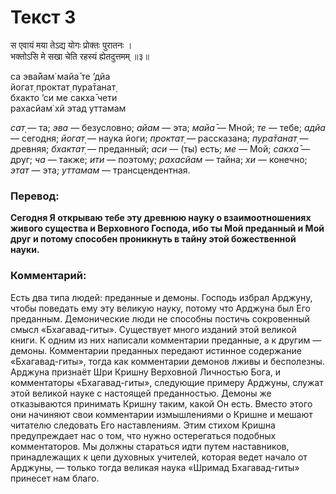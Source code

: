 # Текст 3

स एवायं मया तेऽद्य योगः प्रोक्तः पुरातनः ।  
भक्तोऽसि मे सखा चेति रहस्यं ह्येतदुत्तमम् ॥३॥

са эва̄йам̇ майа̄ те ’дйа  
йогат̣ проктат̣ пура̄танат̣  
бхакто ’си ме сакха̄ чети  
рахасйам̇ хй этад уттамам

_сат̣_ — та; _эва_ — безусловно; _айам_ — эта; _майа̄_ — Мной; _те_ — тебе; _адйа_ — сегодня; _йогат̣_ — наука йоги; _проктат̣_ — рассказана; _пура̄танат̣_ — древняя; _бхактат̣_ — преданный; _аси_ — (ты) есть; _ме_ — Мой; _сакха̄_ — друг; _ча_ — также; _ити_ — поэтому; _рахасйам_ — тайна; _хи_ — конечно; _этат_ — эта; _уттамам_ — трансцендентная.

### Перевод:

**Сегодня Я открываю тебе эту древнюю науку о взаимоотношениях живого существа и Верховного Господа, ибо ты Мой преданный и Мой друг и потому способен проникнуть в тайну этой божественной науки.**

### Комментарий:

Есть два типа людей: преданные и демоны. Господь избрал Арджуну, чтобы поведать ему эту великую науку, потому что Арджуна был Его преданным. Демонические люди не способны постичь сокровенный смысл «Бхагавад-гиты». Существует много изданий этой великой книги. К одним из них написали комментарии преданные, а к другим — демоны. Комментарии преданных передают истинное содержание «Бхагавад-гиты», тогда как комментарии демонов лживы и бесполезны. Арджуна признаёт Шри Кришну Верховной Личностью Бога, и комментаторы «Бхагавад-гиты», следующие примеру Арджуны, служат этой великой науке с настоящей преданностью. Демоны же отказываются принимать Кришну таким, какой Он есть. Вместо этого они начиняют свои комментарии измышлениями о Кришне и мешают читателю следовать Его наставлениям. Этим стихом Кришна предупреждает нас о том, что нужно остерегаться подобных комментаторов. Мы должны стараться идти путем наставников, принадлежащих к цепи духовных учителей, которая ведет начало от Арджуны, — только тогда великая наука «Шримад Бхагавад-гиты» принесет нам благо.
